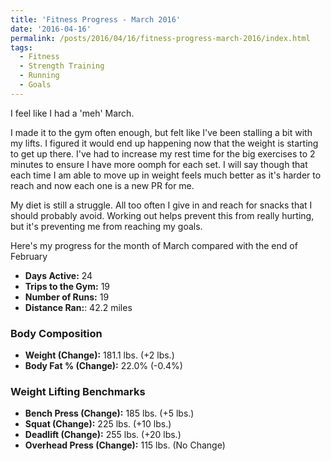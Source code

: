 ```yaml
---
title: 'Fitness Progress - March 2016'
date: '2016-04-16'
permalink: /posts/2016/04/16/fitness-progress-march-2016/index.html
tags:
  - Fitness
  - Strength Training
  - Running
  - Goals
---
```


I feel like I had a 'meh' March.
<!-- excerpt -->

I made it to the gym often enough, but felt like I've been stalling a bit with my lifts. I figured it would end up happening now that the weight is starting to get up there. I've had to increase my rest time for the big exercises to 2 minutes to ensure I have more oomph for each set. I will say though that each time I am able to move up in weight feels much better as it's harder to reach and now each one is a new PR for me.

My diet is still a struggle. All too often I give in and reach for snacks that I should probably avoid. Working out helps prevent this from really hurting, but it's preventing me from reaching my goals.

Here's my progress for the month of March compared with the end of February

-   **Days Active:** 24
-   **Trips to the Gym:** 19
-   **Number of Runs:** 19
-   **Distance Ran:**: 42.2 miles

### Body Composition

-   **Weight (Change):** 181.1 lbs. (+2 lbs.)
-   **Body Fat % (Change):** 22.0% (-0.4%)

### Weight Lifting Benchmarks

-   **Bench Press (Change):** 185 lbs. (+5 lbs.)
-   **Squat (Change):** 225 lbs. (+10 lbs.)
-   **Deadlift (Change):** 255 lbs. (+20 lbs.)
-   **Overhead Press (Change):** 115 lbs. (No Change)
